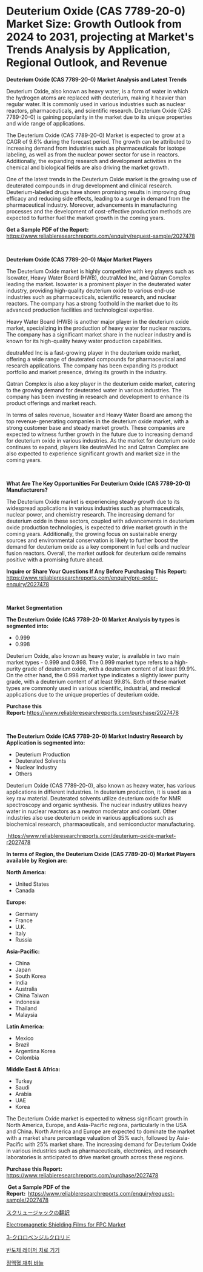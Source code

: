<p><h1>Deuterium Oxide (CAS 7789-20-0) Market Size: Growth Outlook from 2024 to 2031, projecting at Market's Trends Analysis by Application, Regional Outlook, and Revenue</h1></p><p><strong>Deuterium Oxide (CAS 7789-20-0) Market Analysis and Latest Trends</strong></p>
<p><p>Deuterium Oxide, also known as heavy water, is a form of water in which the hydrogen atoms are replaced with deuterium, making it heavier than regular water. It is commonly used in various industries such as nuclear reactors, pharmaceuticals, and scientific research. Deuterium Oxide (CAS 7789-20-0) is gaining popularity in the market due to its unique properties and wide range of applications.</p><p>The Deuterium Oxide (CAS 7789-20-0) Market is expected to grow at a CAGR of 9.6% during the forecast period. The growth can be attributed to increasing demand from industries such as pharmaceuticals for isotope labeling, as well as from the nuclear power sector for use in reactors. Additionally, the expanding research and development activities in the chemical and biological fields are also driving the market growth.</p><p>One of the latest trends in the Deuterium Oxide market is the growing use of deuterated compounds in drug development and clinical research. Deuterium-labeled drugs have shown promising results in improving drug efficacy and reducing side effects, leading to a surge in demand from the pharmaceutical industry. Moreover, advancements in manufacturing processes and the development of cost-effective production methods are expected to further fuel the market growth in the coming years.</p></p>
<p><strong>Get a Sample PDF of the Report:&nbsp;</strong> <a href="https://www.reliableresearchreports.com/enquiry/request-sample/2027478">https://www.reliableresearchreports.com/enquiry/request-sample/2027478</a></p>
<p>&nbsp;</p>
<p><strong>Deuterium Oxide (CAS 7789-20-0) Major Market Players</strong></p>
<p><p>The Deuterium Oxide market is highly competitive with key players such as Isowater, Heavy Water Board (HWB), deutraMed Inc, and Qatran Complex leading the market. Isowater is a prominent player in the deuterated water industry, providing high-quality deuterium oxide to various end-use industries such as pharmaceuticals, scientific research, and nuclear reactors. The company has a strong foothold in the market due to its advanced production facilities and technological expertise.</p><p>Heavy Water Board (HWB) is another major player in the deuterium oxide market, specializing in the production of heavy water for nuclear reactors. The company has a significant market share in the nuclear industry and is known for its high-quality heavy water production capabilities.</p><p>deutraMed Inc is a fast-growing player in the deuterium oxide market, offering a wide range of deuterated compounds for pharmaceutical and research applications. The company has been expanding its product portfolio and market presence, driving its growth in the industry.</p><p>Qatran Complex is also a key player in the deuterium oxide market, catering to the growing demand for deuterated water in various industries. The company has been investing in research and development to enhance its product offerings and market reach.</p><p>In terms of sales revenue, Isowater and Heavy Water Board are among the top revenue-generating companies in the deuterium oxide market, with a strong customer base and steady market growth. These companies are expected to witness further growth in the future due to increasing demand for deuterium oxide in various industries. As the market for deuterium oxide continues to expand, players like deutraMed Inc and Qatran Complex are also expected to experience significant growth and market size in the coming years.</p></p>
<p>&nbsp;</p>
<p><strong>What Are The Key Opportunities For Deuterium Oxide (CAS 7789-20-0) Manufacturers?</strong></p>
<p><p>The Deuterium Oxide market is experiencing steady growth due to its widespread applications in various industries such as pharmaceuticals, nuclear power, and chemistry research. The increasing demand for deuterium oxide in these sectors, coupled with advancements in deuterium oxide production technologies, is expected to drive market growth in the coming years. Additionally, the growing focus on sustainable energy sources and environmental conservation is likely to further boost the demand for deuterium oxide as a key component in fuel cells and nuclear fusion reactors. Overall, the market outlook for deuterium oxide remains positive with a promising future ahead.</p></p>
<p><strong>Inquire or Share Your Questions If Any Before Purchasing This Report:</strong> <a href="https://www.reliableresearchreports.com/enquiry/pre-order-enquiry/2027478">https://www.reliableresearchreports.com/enquiry/pre-order-enquiry/2027478</a></p>
<p>&nbsp;</p>
<p><strong>Market Segmentation</strong></p>
<p><strong>The Deuterium Oxide (CAS 7789-20-0) Market Analysis by types is segmented into:</strong></p>
<p><ul><li>0.999</li><li>0.998</li></ul></p>
<p><p>Deuterium Oxide, also known as heavy water, is available in two main market types - 0.999 and 0.998. The 0.999 market type refers to a high-purity grade of deuterium oxide, with a deuterium content of at least 99.9%. On the other hand, the 0.998 market type indicates a slightly lower purity grade, with a deuterium content of at least 99.8%. Both of these market types are commonly used in various scientific, industrial, and medical applications due to the unique properties of deuterium oxide.</p></p>
<p><strong>Purchase this Report:&nbsp;</strong><a href="https://www.reliableresearchreports.com/purchase/2027478">https://www.reliableresearchreports.com/purchase/2027478</a></p>
<p>&nbsp;</p>
<p><strong>The Deuterium Oxide (CAS 7789-20-0) Market Industry Research by Application is segmented into:</strong></p>
<p><ul><li>Deuterium Production</li><li>Deuterated Solvents</li><li>Nuclear Industry</li><li>Others</li></ul></p>
<p><p>Deuterium Oxide (CAS 7789-20-0), also known as heavy water, has various applications in different industries. In deuterium production, it is used as a key raw material. Deuterated solvents utilize deuterium oxide for NMR spectroscopy and organic synthesis. The nuclear industry utilizes heavy water in nuclear reactors as a neutron moderator and coolant. Other industries also use deuterium oxide in various applications such as biochemical research, pharmaceuticals, and semiconductor manufacturing.</p></p>
<p><a href="https://www.reliableresearchreports.com/deuterium-oxide-market-r2027478">&nbsp;https://www.reliableresearchreports.com/deuterium-oxide-market-r2027478</a></p>
<p><strong>In terms of Region, the Deuterium Oxide (CAS 7789-20-0) Market Players available by Region are:</strong></p>
<p>
    <p> <strong> North America: </strong>
        <ul>
            <li>United States</li>
            <li>Canada</li>
        </ul>
        </p> 
    <p> <strong> Europe: </strong>
        <ul>
            <li>Germany</li>
            <li>France</li>
            <li>U.K.</li>
            <li>Italy</li>
            <li>Russia</li>
        </ul>
        </p> 
    <p> <strong> Asia-Pacific: </strong>
        <ul>
            <li>China</li>
            <li>Japan</li>
            <li>South Korea</li>
            <li>India</li>
            <li>Australia</li>
            <li>China Taiwan</li>
            <li>Indonesia</li>
            <li>Thailand</li>
            <li>Malaysia</li>
        </ul>
        </p> 
    <p> <strong> Latin America: </strong>
        <ul>
            <li>Mexico</li>
            <li>Brazil</li>
            <li>Argentina Korea</li>
            <li>Colombia</li>
        </ul>
        </p> 
    <p> <strong> Middle East & Africa: </strong>
        <ul>
            <li>Turkey</li>
            <li>Saudi</li>
            <li>Arabia</li>
            <li>UAE</li>
            <li>Korea</li>
        </ul>
    </p>
    </p>
<p><p>The Deuterium Oxide market is expected to witness significant growth in North America, Europe, and Asia-Pacific regions, particularly in the USA and China. North America and Europe are expected to dominate the market with a market share percentage valuation of 35% each, followed by Asia-Pacific with 25% market share. The increasing demand for Deuterium Oxide in various industries such as pharmaceuticals, electronics, and research laboratories is anticipated to drive market growth across these regions.</p></p>
<p><strong>Purchase this Report: </strong><a href="https://www.reliableresearchreports.com/purchase/2027478">https://www.reliableresearchreports.com/purchase/2027478</a></p>
<p>&nbsp;<strong>Get a Sample PDF of the Report:&nbsp;&nbsp;</strong><a href="https://www.reliableresearchreports.com/enquiry/request-sample/2027478">https://www.reliableresearchreports.com/enquiry/request-sample/2027478</a></p>
<p><strong></strong></p>
<p><p><a href="https://github.com/xnljig2898992/Market-Research-Report-List-2/blob/main/1462354118721.md">スクリュージャックの翻訳</a></p><p><a href="https://github.com/gcimaudf65/Market-Research-Report-List-1/blob/main/electromagnetic-shielding-films-for-fpc-market.md">Electromagnetic Shielding Films for FPC Market</a></p><p><a href="https://github.com/ChloeConn27/Market-Research-Report-List-1/blob/main/3586634118720.md">3-クロロベンジルクロリド</a></p><p><a href="https://github.com/vsap75a286l/Market-Research-Report-List-2/blob/main/9413529126148.md">반도체 레이저 치료 기기</a></p><p><a href="https://github.com/idcefvhkdut6/Market-Research-Report-List-2/blob/main/3641147126147.md">정맥혈 채취 바늘</a></p></p>